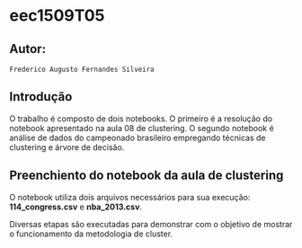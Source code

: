 # eec1509T05

## Autor:

    Frederico Augusto Fernandes Silveira

## Introdução

O trabalho é composto de dois notebooks. O primeiro é a resolução do notebook apresentado na aula 08 de clustering. O segundo notebook é análise de dados do campeonado brasileiro empregando técnicas de clustering e árvore de decisão.

## Preenchiento do notebook da aula de clustering

O notebook utiliza dois arquivos necessários para sua execução: **114_congress.csv** e **nba_2013.csv**.

Diversas etapas são executadas para demonstrar com o objetivo de mostrar o funcionamento da metodologia de cluster.
